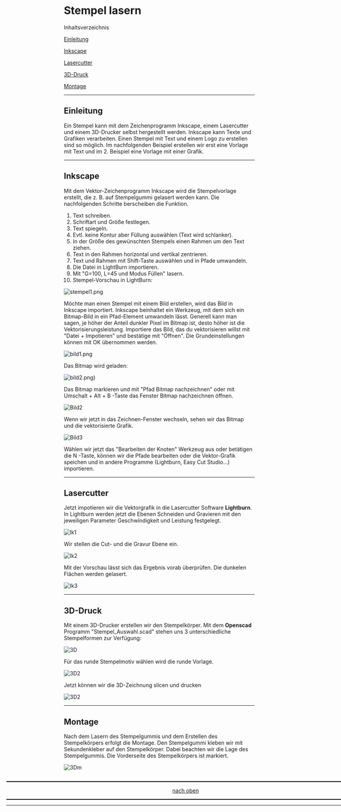 <a name="oben"></a>
# Stempel lasern

Inhaltsverzeichnis

[Einleitung](https://github.com/frankyhub/Stempel-lasern/blob/main/README.md#Einleitung)

[Inkscape](https://github.com/frankyhub/Stempel-lasern/blob/main/README.md#Inkscape)

[Lasercutter](https://github.com/frankyhub/Stempel-lasern/blob/main/README.md#Lasercutter)

[3D-Druck](https://github.com/frankyhub/Stempel-lasern/blob/main/README.md#3D-Druck)

[Montage](https://github.com/frankyhub/Stempel-lasern/blob/main/README.md#Montage)

----------


## Einleitung
Ein Stempel kann mit dem Zeichenprogramm Inkscape, einem Lasercutter und einem 3D-Drucker selbst hergestellt werden.
Inkscape kann Texte und Grafiken verarbeiten. Einen Stempel mit Text und einem Logo zu erstellen sind so möglich. 
Im nachfolgenden Beispiel erstellen wir erst eine Vorlage mit Text und im 2. Beispiel eine Vorlage mit einer Grafik.

---

## Inkscape
Mit dem Vektor-Zeichenprogramm Inkscape wird die Stempelvorlage erstellt, die z. B. auf Stempelgummi gelasert werden kann. Die nachfolgenden Schritte berscheiben die Funktion.

1. Text schreiben.
2. Schriftart und Größe festlegen.
3. Text spiegeln.
4. Evtl. keine Kontur aber Füllung auswählen (Text wird schlanker).
5. In der Größe des gewünschten Stempels einen Rahmen um den Text ziehen.
6. Text in den Rahmen horizontal und vertikal zentrieren.
7. Text und Rahmen mit Shift-Taste auswählen und in Pfade umwandeln.
8. Die Datei in LightBurn importieren.
9. Mit "G=100, L=45 und Modus Füllen" lasern.
10. Stempel-Vorschau in LightBurn:

![stempel1.png](https://github.com/frankyhub/Stempel-lasern/blob/main/pic/stempel1.png)

Möchte man einen Stempel mit einem Bild erstellen, wird das Bild in Inkscape importiert. 
Inkscape beinhaltet ein Werkzeug, mit dem sich ein Bitmap-Bild in ein Pfad-Element umwandeln lässt. Generell kann man sagen, je höher der Anteil dunkler Pixel im Bitmap ist, desto höher ist die Vektorisierungsleistung.
Importiere das Bild, das du vektorisieren willst mit "Datei + Impotieren" und bestätige mit "Öffnen".
Die Grundeinstellungen können mit OK übernommen werden.

![bild1.png](https://github.com/frankyhub/Stempel-lasern/blob/main/pic/bild1.png)

Das Bitmap wird geladen:

![bild2.png](https://github.com/frankyhub/Stempel-lasern/blob/main/pic/bild2a.png))

Das Bitmap markieren und mit "Pfad Bitmap nachzeichnen" oder mit  Umschalt  +  Alt  +  B  -Taste das Fenster Bitmap nachzeichnen öffnen.

![Bild2](https://github.com/frankyhub/Stempel-lasern/blob/main/pic/bild2.png)


Wenn wir jetzt in das Zeichnen-Fenster wechseln, sehen wir das Bitmap und die vektorisierte Grafik.

![Bild3](https://github.com/frankyhub/Stempel-lasern/blob/main/pic/bild4.png)

Wählen wir jetzt das "Bearbeiten der Knoten" Werkzeug aus oder betätigen die  N  -Taste, können wir die Pfade bearbeiten oder die Vektor-Grafik speichen und in andere Programme (Lightburn, Easy Cut Studio...) importieren.

---

## Lasercutter
Jetzt impotieren wir die Vektorgrafik in die Lasercutter Software **Lightburn**. In Lightburn werden jetzt die Ebenen Schneiden und Gravieren mit den jeweiligen Parameter Geschwindigkeit und Leistung festgelegt. 

![lk1](https://github.com/frankyhub/Stempel-lasern/blob/main/pic/lk1.png)

Wir stellen die Cut- und die Gravur Ebene ein.

![lk2](https://github.com/frankyhub/Stempel-lasern/blob/main/pic/lk2.png)

Mit der Vorschau lässt sich das Ergebnis vorab überprüfen. Die dunkelen Flächen werden gelasert.

![lk3](https://github.com/frankyhub/Stempel-lasern/blob/main/pic/lk3.png)

---

## 3D-Druck
Mit einem 3D-Drucker erstellen wir den Stempelkörper. Mit dem **Openscad** Programm  "Stempel_Auswahl.scad" stehen uns 3 unterschiedliche Stempelformen zur Verfügung:

![3D](https://github.com/frankyhub/Stempel-lasern/blob/main/pic/3d.png)

Für das runde Stempelmotiv wählen wird die runde Vorlage.

![3D2](https://github.com/frankyhub/Stempel-lasern/blob/main/pic/3d2.png)

Jetzt können wir die 3D-Zeichnung slicen und drucken

![3D2](https://github.com/frankyhub/Stempel-lasern/blob/main/pic/3dsl1.png)

---

## Montage
Nach dem Lasern des Stempelgummis und dem Erstellen des Stempelkörpers erfolgt die Montage. Den Stempelgummi kleben wir mit Sekundenkleber auf den Stempelkörper. Dabei beachten wir die Lage des Stempelgummis. 
Die Vorderseite des Stempelkörpers ist markiert.

![3Dm](https://github.com/frankyhub/Stempel-lasern/blob/main/pic/3dm.png)



<div style="position:absolute; left:2cm; ">   
<ol class="breadcrumb" style="border-top: 2px solid black;border-bottom:2px solid black; height: 45px; width: 900px;"> <p align="center"><a href="#oben">nach oben</a></p></ol>


 
---


